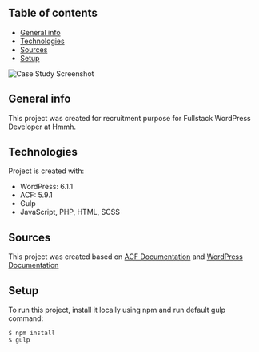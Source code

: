 ## Table of contents

- [General info](#general-info)
- [Technologies](#technologies)
- [Sources](#sources)
- [Setup](#setup)

![Case Study Screenshot](https://cezarymazur.pl/wp-content/uploads/2023/01/screenshot-case-studies.png)

## General info

This project was created for recruitment purpose for Fullstack WordPress Developer at Hmmh.

## Technologies

Project is created with:

- WordPress: 6.1.1
- ACF: 5.9.1
- Gulp
- JavaScript, PHP, HTML, SCSS

## Sources

This project was created based on [ACF Documentation](https://www.advancedcustomfields.com/resources/) and [WordPress Documentation](https://developer.wordpress.org/)

## Setup

To run this project, install it locally using npm and run default gulp command:

```
$ npm install
$ gulp
```
